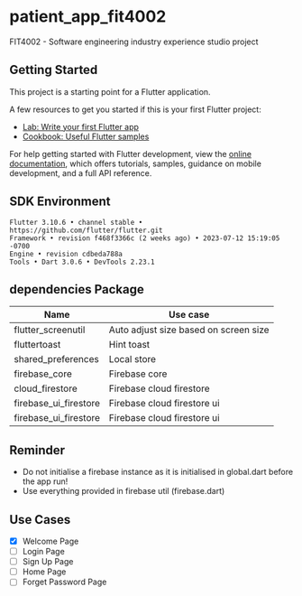 # patient_app_fit4002

FIT4002 - Software engineering industry experience studio project
## Getting Started

This project is a starting point for a Flutter application.

A few resources to get you started if this is your first Flutter project:

- [Lab: Write your first Flutter app](https://docs.flutter.dev/get-started/codelab)
- [Cookbook: Useful Flutter samples](https://docs.flutter.dev/cookbook)

For help getting started with Flutter development, view the
[online documentation](https://docs.flutter.dev/), which offers tutorials,
samples, guidance on mobile development, and a full API reference.

## SDK Environment
```
Flutter 3.10.6 • channel stable • https://github.com/flutter/flutter.git
Framework • revision f468f3366c (2 weeks ago) • 2023-07-12 15:19:05 -0700
Engine • revision cdbeda788a
Tools • Dart 3.0.6 • DevTools 2.23.1
```


## dependencies Package

| Name                 | Use case                              |
| -------------------- | ------------------------------------- |
| flutter_screenutil   | Auto adjust size based on screen size |
| fluttertoast         | Hint toast                            |
| shared_preferences   | Local store                           |
| firebase_core        | Firebase core                         |
| cloud_firestore      | Firebase cloud firestore              |
| firebase_ui_firestore| Firebase cloud firestore ui           |
| firebase_ui_firestore| Firebase cloud firestore ui           |

## Reminder
- Do not initialise a firebase instance as it is initialised in global.dart before the app run!
- Use everything provided in firebase util (firebase.dart)

## Use Cases

- [x] Welcome Page
- [ ] Login Page
- [ ] Sign Up Page
- [ ] Home Page
- [ ] Forget Password Page
